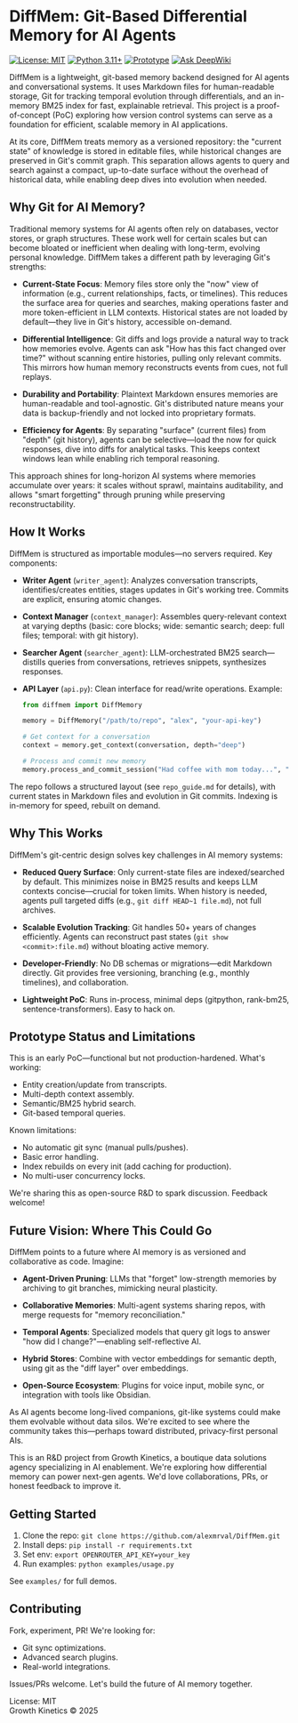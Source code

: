 # DiffMem: Git-Based Differential Memory for AI Agents

[![License: MIT](https://img.shields.io/badge/License-MIT-yellow.svg)](https://opensource.org/licenses/MIT)
[![Python 3.11+](https://img.shields.io/badge/python-3.11+-blue.svg)](https://www.python.org/downloads/release/python-3110/)
[![Prototype](https://img.shields.io/badge/status-prototype-orange.svg)](https://github.com/alexmrval/DiffMem)
[![Ask DeepWiki](https://deepwiki.com/badge.svg)](https://deepwiki.com/Growth-Kinetics/DiffMem)

DiffMem is a lightweight, git-based memory backend designed for AI agents and conversational systems. It uses Markdown files for human-readable storage, Git for tracking temporal evolution through differentials, and an in-memory BM25 index for fast, explainable retrieval. This project is a proof-of-concept (PoC) exploring how version control systems can serve as a foundation for efficient, scalable memory in AI applications.

At its core, DiffMem treats memory as a versioned repository: the "current state" of knowledge is stored in editable files, while historical changes are preserved in Git's commit graph. This separation allows agents to query and search against a compact, up-to-date surface without the overhead of historical data, while enabling deep dives into evolution when needed.

## Why Git for AI Memory?

Traditional memory systems for AI agents often rely on databases, vector stores, or graph structures. These work well for certain scales but can become bloated or inefficient when dealing with long-term, evolving personal knowledge. DiffMem takes a different path by leveraging Git's strengths:

- **Current-State Focus**: Memory files store only the "now" view of information (e.g., current relationships, facts, or timelines). This reduces the surface area for queries and searches, making operations faster and more token-efficient in LLM contexts. Historical states are not loaded by default—they live in Git's history, accessible on-demand.

- **Differential Intelligence**: Git diffs and logs provide a natural way to track how memories evolve. Agents can ask "How has this fact changed over time?" without scanning entire histories, pulling only relevant commits. This mirrors how human memory reconstructs events from cues, not full replays.

- **Durability and Portability**: Plaintext Markdown ensures memories are human-readable and tool-agnostic. Git's distributed nature means your data is backup-friendly and not locked into proprietary formats.

- **Efficiency for Agents**: By separating "surface" (current files) from "depth" (git history), agents can be selective—load the now for quick responses, dive into diffs for analytical tasks. This keeps context windows lean while enabling rich temporal reasoning.

This approach shines for long-horizon AI systems where memories accumulate over years: it scales without sprawl, maintains auditability, and allows "smart forgetting" through pruning while preserving reconstructability.

## How It Works

DiffMem is structured as importable modules—no servers required. Key components:

- **Writer Agent** (`writer_agent`): Analyzes conversation transcripts, identifies/creates entities, stages updates in Git's working tree. Commits are explicit, ensuring atomic changes.

- **Context Manager** (`context_manager`): Assembles query-relevant context at varying depths (basic: core blocks; wide: semantic search; deep: full files; temporal: with git history).

- **Searcher Agent** (`searcher_agent`): LLM-orchestrated BM25 search—distills queries from conversations, retrieves snippets, synthesizes responses.

- **API Layer** (`api.py`): Clean interface for read/write operations. Example:
  ```python
  from diffmem import DiffMemory

  memory = DiffMemory("/path/to/repo", "alex", "your-api-key")
  
  # Get context for a conversation
  context = memory.get_context(conversation, depth="deep")
  
  # Process and commit new memory
  memory.process_and_commit_session("Had coffee with mom today...", "session-123")
  ```

The repo follows a structured layout (see `repo_guide.md` for details), with current states in Markdown files and evolution in Git commits. Indexing is in-memory for speed, rebuilt on demand.

## Why This Works

DiffMem's git-centric design solves key challenges in AI memory systems:

- **Reduced Query Surface**: Only current-state files are indexed/searched by default. This minimizes noise in BM25 results and keeps LLM contexts concise—crucial for token limits. When history is needed, agents pull targeted diffs (e.g., `git diff HEAD~1 file.md`), not full archives.

- **Scalable Evolution Tracking**: Git handles 50+ years of changes efficiently. Agents can reconstruct past states (`git show <commit>:file.md`) without bloating active memory.

- **Developer-Friendly**: No DB schemas or migrations—edit Markdown directly. Git provides free versioning, branching (e.g., monthly timelines), and collaboration.

- **Lightweight PoC**: Runs in-process, minimal deps (gitpython, rank-bm25, sentence-transformers). Easy to hack on.


## Prototype Status and Limitations

This is an early PoC—functional but not production-hardened. What's working:
- Entity creation/update from transcripts.
- Multi-depth context assembly.
- Semantic/BM25 hybrid search.
- Git-based temporal queries.

Known limitations:
- No automatic git sync (manual pulls/pushes).
- Basic error handling.
- Index rebuilds on every init (add caching for production).
- No multi-user concurrency locks.

We're sharing this as open-source R&D to spark discussion. Feedback welcome!

## Future Vision: Where This Could Go

DiffMem points to a future where AI memory is as versioned and collaborative as code. Imagine:

- **Agent-Driven Pruning**: LLMs that "forget" low-strength memories by archiving to git branches, mimicking neural plasticity.

- **Collaborative Memories**: Multi-agent systems sharing repos, with merge requests for "memory reconciliation."

- **Temporal Agents**: Specialized models that query git logs to answer "how did I change?"—enabling self-reflective AI.

- **Hybrid Stores**: Combine with vector embeddings for semantic depth, using git as the "diff layer" over embeddings.

- **Open-Source Ecosystem**: Plugins for voice input, mobile sync, or integration with tools like Obsidian.

As AI agents become long-lived companions, git-like systems could make them evolvable without data silos. We're excited to see where the community takes this—perhaps toward distributed, privacy-first personal AIs.

This is an R&D project from Growth Kinetics, a boutique data solutions agency specializing in AI enablement. We're exploring how differential memory can power next-gen agents. We'd love collaborations, PRs, or honest feedback to improve it.

## Getting Started

1. Clone the repo: `git clone https://github.com/alexmrval/DiffMem.git`
2. Install deps: `pip install -r requirements.txt`
3. Set env: `export OPENROUTER_API_KEY=your_key`
4. Run examples: `python examples/usage.py`

See `examples/` for full demos.

## Contributing

Fork, experiment, PR! We're looking for:
- Git sync optimizations.
- Advanced search plugins.
- Real-world integrations.

Issues/PRs welcome. Let's build the future of AI memory together.

License: MIT  
Growth Kinetics © 2025
